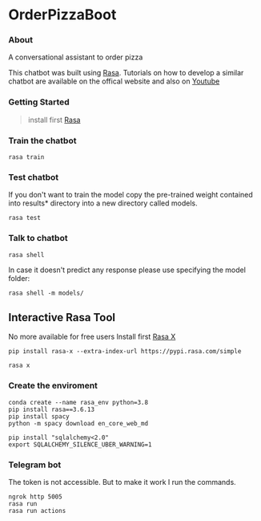# OrderPizzaBoot

### About
A conversational assistant to order pizza

This chatbot was built using [Rasa](https://rasa.com/docs/getting-started/). Tutorials on how to develop a similar chatbot are available on the offical website and also on [Youtube](https://www.youtube.com/watch?v=rlAQWbhwqLA&list=PL75e0qA87dlHQny7z43NduZHPo6qd-cRc)

### Getting Started
> install first [Rasa](https://rasa.com/docs/rasa/user-guide/installation/#installation)


### Train the chatbot
```
rasa train
```

### Test chatbot
If you don't want to train the model copy the pre-trained weight contained into results* directory into a new directory called models.
```
rasa test
```

### Talk to chatbot
```
rasa shell
```
In case it doesn't predict any response please use specifying the model folder:
```commandline
rasa shell -m models/
```

## Interactive Rasa Tool
No more available for free users
Install first [Rasa X](https://rasa.com/docs/rasa-x/)
```
pip install rasa-x --extra-index-url https://pypi.rasa.com/simple
```

```
rasa x
```
### Create the enviroment
```
conda create --name rasa_env python=3.8
pip install rasa==3.6.13
pip install spacy
python -m spacy download en_core_web_md

pip install "sqlalchemy<2.0"
export SQLALCHEMY_SILENCE_UBER_WARNING=1
```

### Telegram bot
The token is not accessible. But to make it work I run the commands.
```
ngrok http 5005
rasa run 
rasa run actions
```
